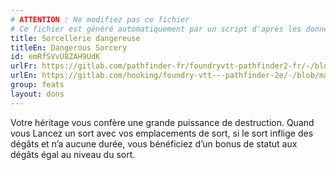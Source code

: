 ```yaml
---
# ATTENTION : Ne modifiez pas ce fichier
# Ce fichier est généré automatiquement par un script d'après les données du module Foundry VTT officiel et de sa traduction
title: Sorcellerie dangereuse
titleEn: Dangerous Sorcery
id: emRfSVvU8ZAH9UdK
urlFr: https://gitlab.com/pathfinder-fr/foundryvtt-pathfinder2-fr/-/blob/master/data/feats/emRfSVvU8ZAH9UdK.htm
urlEn: https://gitlab.com/hooking/foundry-vtt---pathfinder-2e/-/blob/master/packs/data/feats.db/dangerous-sorcery.json
group: feats
layout: dons
---
```

Votre héritage vous confère une grande puissance de destruction. Quand vous Lancez un sort avec vos emplacements de sort, si le sort inflige des dégâts et n’a aucune durée, vous bénéficiez d’un bonus de statut aux dégâts égal au niveau du sort.


